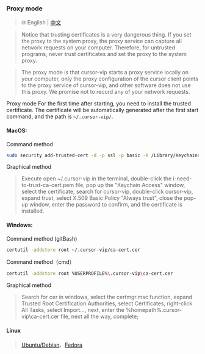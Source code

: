 ### Proxy mode

> 🌐️ English | [中文](proxyMode_CN.md)

> Notice that trusting certificates is a very dangerous thing. If you set the proxy to the system proxy, the proxy service can capture all network requests on your computer. Therefore, for untrusted programs, never trust certificates and set the proxy to the system proxy.

> The proxy mode is that cursor-vip starts a proxy service locally on your computer, only the proxy configuration of the cursor client points to the proxy service of cursor-vip, and other software does not use this proxy. We promise not to record any of your network requests.

Proxy mode For the first time after starting, you need to install the trusted certificate. The certificate will be automatically generated after the first start command, and the path is `~/.cursor-vip/`.

#### MacOS:
Command method
```sh
sudo security add-trusted-cert -d -p ssl -p basic -k /Library/Keychains/System.keychain ~/.cursor-vip/i-need-to-trust-ca-cert.pem
```
Graphical method
> Execute open ~/.cursor-vip in the terminal, double-click the i-need-to-trust-ca-cert.pem file, pop up the "Keychain Access" window, select the certificate, search for cursor-vip, double-click cursor-vip, expand trust, select X.509 Basic Policy "Always trust", close the pop-up window, enter the password to confirm, and the certificate is installed.
#### Windows:
Command method (gitBash)
```sh
certutil -addstore root ~/.cursor-vip/ca-cert.cer
```
Command method（cmd）
```sh
certutil -addstore root %USERPROFILE%\.cursor-vip\ca-cert.cer
```
Graphical method
> Search for cer in windows, select the certmgr.msc function, expand Trusted Root Certification Authorities, select Certificates, right-click All Tasks, select Import..., next, enter the %homepath%\.cursor-vip\ca-cert.cer file, next all the way, complete;
#### Linux
> [Ubuntu/Debian](https://askubuntu.com/questions/73287/how-do-i-install-a-root-certificate/94861#94861)、[Fedora](https://docs.fedoraproject.org/en-US/quick-docs/using-shared-system-certificates/#proc_adding-new-certificates)
